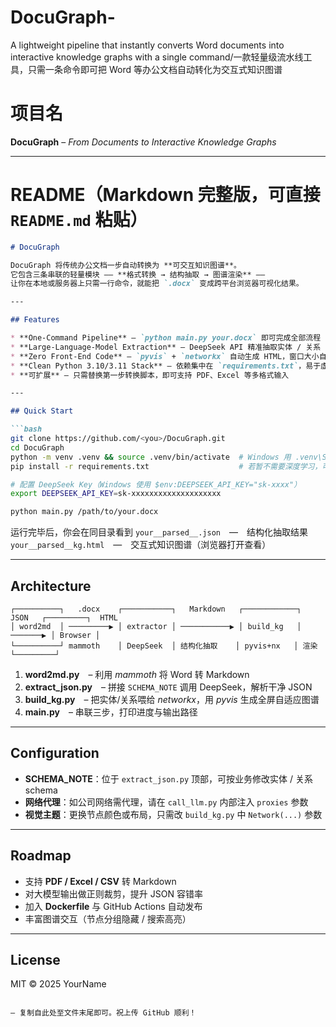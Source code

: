 # DocuGraph-
A lightweight pipeline that instantly converts Word documents into interactive knowledge graphs with a single command/一款轻量级流水线工具，只需一条命令即可把 Word 等办公文档自动转化为交互式知识图谱


# 项目名

**DocuGraph** – *From Documents to Interactive Knowledge Graphs*

---

# README（Markdown 完整版，可直接 `README.md` 粘贴）

````markdown
# DocuGraph

DocuGraph 将传统办公文档一步自动转换为 **可交互知识图谱**。  
它包含三条串联的轻量模块 —— **格式转换 → 结构抽取 → 图谱渲染** ——  
让你在本地或服务器上只需一行命令，就能把 `.docx` 变成跨平台浏览器可视化结果。

---

## Features

* **One-Command Pipeline** – `python main.py your.docx` 即可完成全部流程  
* **Large-Language-Model Extraction** – DeepSeek API 精准抽取实体 / 关系  
* **Zero Front-End Code** – `pyvis` + `networkx` 自动生成 HTML，窗口大小自适应  
* **Clean Python 3.10/3.11 Stack** – 依赖集中在 `requirements.txt`，易于虚拟环境部署  
* **可扩展** – 只需替换第一步转换脚本，即可支持 PDF、Excel 等多格式输入

---

## Quick Start

```bash
git clone https://github.com/<you>/DocuGraph.git
cd DocuGraph
python -m venv .venv && source .venv/bin/activate  # Windows 用 .venv\Scripts\activate
pip install -r requirements.txt                    # 若暂不需要深度学习，可先注释 torch

# 配置 DeepSeek Key（Windows 使用 $env:DEEPSEEK_API_KEY="sk-xxxx"）
export DEEPSEEK_API_KEY=sk-xxxxxxxxxxxxxxxxxxxx

python main.py /path/to/your.docx
````

运行完毕后，你会在同目录看到
`your__parsed__.json` — 结构化抽取结果
`your__parsed__kg.html` — 交互式知识图谱（浏览器打开查看）

---

## Architecture

```
┌──────────┐   .docx    ┌───────────┐   Markdown   ┌────────────┐   JSON   ┌─────────┐  HTML
│ word2md  │ ─────────▶ │ extractor │ ───────────▶ │ build_kg   │ ───────▶ │ Browser │
└──────────┘ mammoth    │ DeepSeek  │ 结构化抽取    │ pyvis+nx   │ 渲染     └─────────┘
```

1. **word2md.py** – 利用 *mammoth* 将 Word 转 Markdown
2. **extract\_json.py** – 拼接 `SCHEMA_NOTE` 调用 DeepSeek，解析干净 JSON
3. **build\_kg.py** – 把实体/关系喂给 *networkx*，用 *pyvis* 生成全屏自适应图谱
4. **main.py** – 串联三步，打印进度与输出路径

---

## Configuration

* **SCHEMA\_NOTE**：位于 `extract_json.py` 顶部，可按业务修改实体 / 关系 schema
* **网络代理**：如公司网络需代理，请在 `call_llm.py` 内部注入 `proxies` 参数
* **视觉主题**：更换节点颜色或布局，只需改 `build_kg.py` 中 `Network(...)` 参数

---

## Roadmap

* 支持 **PDF / Excel / CSV** 转 Markdown
* 对大模型输出做正则裁剪，提升 JSON 容错率
* 加入 **Dockerfile** 与 GitHub Actions 自动发布
* 丰富图谱交互（节点分组隐藏 / 搜索高亮）

---

## License

MIT © 2025 YourName

```

— 复制自此处至文件末尾即可。祝上传 GitHub 顺利！
```
